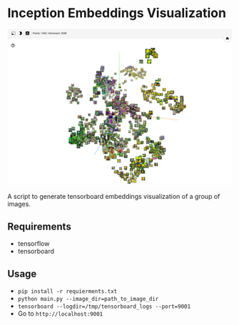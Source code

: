 # Inception Embeddings Visualization

![alt text](screen.png)

A script to generate tensorboard embeddings visualization of a group of images.

## Requirements

* tensorflow
* tensorboard

## Usage

* `pip install -r requierments.txt`
* `python main.py --image_dir=path_to_image_dir`
* `tensorboard --logdir=/tmp/tensorboard_logs --port=9001`
* Go to `http://localhost:9001`